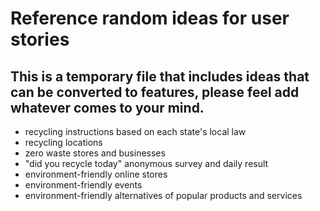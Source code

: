 # Reference random ideas for user stories
## This is a temporary file that includes ideas that can be converted to features, please feel add whatever comes to your mind.

- recycling instructions based on each state's local law
- recycling locations
- zero waste stores and businesses
- "did you recycle today" anonymous survey and daily result
- environment-friendly online stores
- environment-friendly events
- environment-friendly alternatives of popular products and services 
